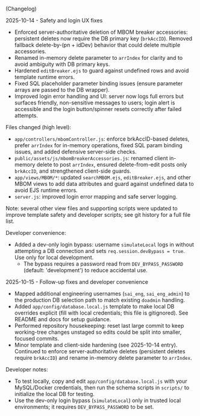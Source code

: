 (Changelog)

2025-10-14 - Safety and login UX fixes
- Enforced server-authoritative deletion of MBOM breaker accessories: persistent deletes now require the DB primary key (`brkAccID`). Removed fallback delete-by-(pn + idDev) behavior that could delete multiple accessories.
- Renamed in-memory delete parameter to `arrIndex` for clarity and to avoid ambiguity with DB primary keys.
- Hardened `editBreaker.ejs` to guard against undefined rows and avoid template runtime errors.
- Fixed SQL placeholder parameter binding issues (ensure parameter arrays are passed to the DB wrapper).
- Improved login error handling and UI: server now logs full errors but surfaces friendly, non-sensitive messages to users; login alert is accessible and the login button/spinner resets correctly after failed attempts.

Files changed (high level):
- `app/controllers/mbomController.js`: enforce brkAccID-based deletes, prefer `arrIndex` for in-memory operations, fixed SQL param binding issues, and added defensive server-side checks.
- `public/assets/js/mbomBreakerAccessories.js`: renamed client in-memory delete to post `arrIndex`, ensured delete-from-edit posts only `brkAccID`, and strengthened client-side guards.
- `app/views/MBOM/*`: updated `searchMBOM.ejs`, `editBreaker.ejs`, and other MBOM views to add data attributes and guard against undefined data to avoid EJS runtime errors.
- `server.js`: improved login error mapping and safe server logging.

Note: several other view files and supporting scripts were updated to improve template safety and developer scripts; see git history for a full file list.

Developer convenience:
- Added a dev-only login bypass: username `simulateLocal` logs in without attempting a DB connection and sets `req.session.devBypass = true`. Use only for local development.
	- The bypass requires a password read from `DEV_BYPASS_PASSWORD` (default: 'development') to reduce accidental use.

2025-10-15 - Follow-up fixes and developer convenience
- Mapped additional engineering usernames (`sai_eng`, `sai_eng_admin`) to the production DB selection path to match existing `doadmin` handling.
- Added `app/config/database.local.js` template to make local DB overrides explicit (fill with local credentials; this file is gitignored). See README and docs for setup guidance.
- Performed repository housekeeping: reset last large commit to keep working-tree changes unstaged so edits could be split into smaller, focused commits.
- Minor template and client-side hardening (see 2025-10-14 entry). Continued to enforce server-authoritative deletes (persistent deletes require `brkAccID`) and rename in-memory delete parameter to `arrIndex`.

Developer notes:
- To test locally, copy and edit `app/config/database.local.js` with your MySQL/Docker credentials, then run the schema scripts in `scripts/` to initialize the local DB for testing.
- Use the dev-only login bypass (`simulateLocal`) only in trusted local environments; it requires `DEV_BYPASS_PASSWORD` to be set.

